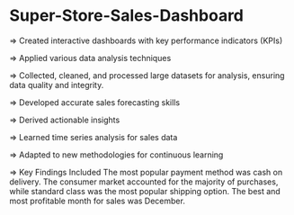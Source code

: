 # Super-Store-Sales-Dashboard

=> Created interactive dashboards with key performance indicators (KPIs)

=> Applied various data analysis techniques

=> Collected, cleaned, and processed large datasets for analysis, ensuring data quality and integrity.

=> Developed accurate sales forecasting skills

=> Derived actionable insights

=> Learned time series analysis for sales data

=> Adapted to new methodologies for continuous learning

=> Key Findings Included The most popular payment method was cash on delivery. The consumer market accounted for the majority of purchases, while standard class was the most popular shipping option. The best and most profitable month for sales was December.
